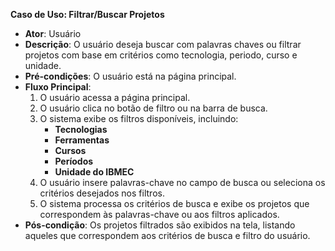 **Caso de Uso: Filtrar/Buscar Projetos**
- **Ator**: Usuário
- **Descrição**: O usuário deseja buscar com palavras chaves ou filtrar projetos com base em critérios como tecnologia, periodo, curso e unidade.
- **Pré-condições**: O usuário está na página principal.
- **Fluxo Principal**:
	1. O usuário acessa a página principal.
	2. O usuário clica no botão de filtro ou na barra de busca.
	3. O sistema exibe os filtros disponíveis, incluindo:
   		- **Tecnologias**
   		- **Ferramentas**
   		- **Cursos**
   		- **Períodos**
   		- **Unidade do IBMEC**
	4. O usuário insere palavras-chave no campo de busca ou seleciona os critérios desejados nos filtros.
	5. O sistema processa os critérios de busca e exibe os projetos que correspondem às palavras-chave ou aos filtros aplicados.
- **Pós-condição**: Os projetos filtrados são exibidos na tela, listando aqueles que correspondem aos critérios de busca e filtro do usuário.
